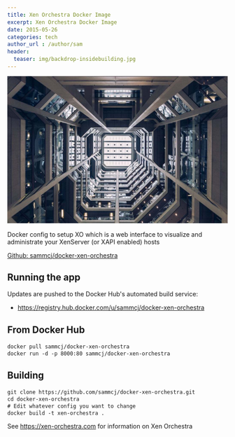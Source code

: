 ```yaml
---
title: Xen Orchestra Docker Image
excerpt: Xen Orchestra Docker Image
date: 2015-05-26
categories: tech
author_url : /author/sam
header:
  teaser: img/backdrop-insidebuilding.jpg
---
```


![](/img/backdrop-insidebuilding.jpg)

Docker config to setup XO which is a web interface to visualize and administrate your XenServer (or XAPI enabled) hosts

[Github: sammcj/docker-xen-orchestra](https://github.com/sammcj/docker-xen-orchestra)

## Running the app

Updates are pushed to the Docker Hub's automated build service:

* https://registry.hub.docker.com/u/sammcj/docker-xen-orchestra
<!--more-->

## From Docker Hub

```
docker pull sammcj/docker-xen-orchestra
docker run -d -p 8000:80 sammcj/docker-xen-orchestra
```

## Building

```
git clone https://github.com/sammcj/docker-xen-orchestra.git
cd docker-xen-orchestra
# Edit whatever config you want to change
docker build -t xen-orchestra .
```

See https://xen-orchestra.com for information on Xen Orchestra
